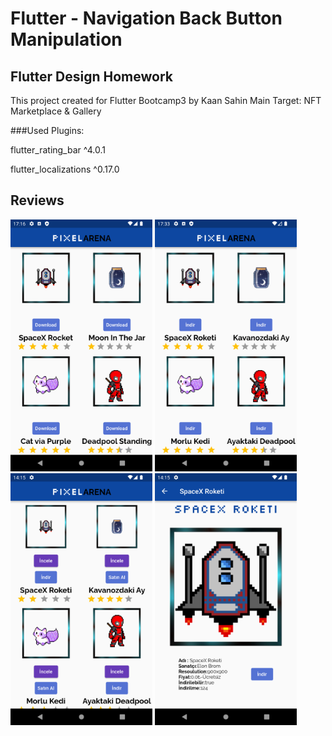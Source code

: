 # Flutter - Navigation Back Button Manipulation

## Flutter Design Homework

This project created for Flutter Bootcamp3 by Kaan Sahin
Main Target: NFT Marketplace & Gallery

###Used Plugins:

flutter_rating_bar ^4.0.1

flutter_localizations ^0.17.0

## Reviews

<img src="https://github.com/wazzapsenk/PixelArena-Design-with-Flutter/blob/master/Readme/Screenshot_1661350570.png" width="45%"></img> <img src="https://github.com/wazzapsenk/PixelArena-Design-with-Flutter/blob/master/Readme/Screenshot_1661351582.png" width="45%"></img> 
<img src="https://github.com/wazzapsenk/PixelArena-Design-with-Flutter/blob/master/Readme/Screenshot_1661609754.png" width="45%"></img> <img src="https://github.com/wazzapsenk/PixelArena-Design-with-Flutter/blob/master/Readme/Screenshot_1661609760.png" width="45%"></img> 
